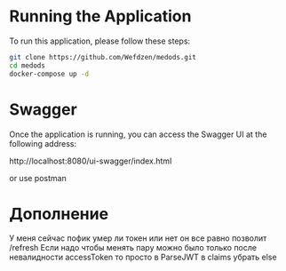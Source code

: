 # Running the Application

To run this application, please follow these steps:

```bash
git clone https://github.com/Wefdzen/medods.git
cd medods
docker-compose up -d

```

# Swagger

Once the application is running, you can access the Swagger UI at the following address:

http://localhost:8080/ui-swagger/index.html

or use postman

# Дополнение
У меня сейчас пофик умер ли токен или нет он все равно позволит /refresh
Если надо чтобы менять пару можно было только после невалидности accessToken
то просто в ParseJWT в claims убрать else

